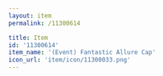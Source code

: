 ```yaml
---
layout: item
permalink: /11300614

title: Item
id: '11300614'
item_name: '(Event) Fantastic Allure Cap'
icon_url: 'item/icon/11300033.png'
---
```

